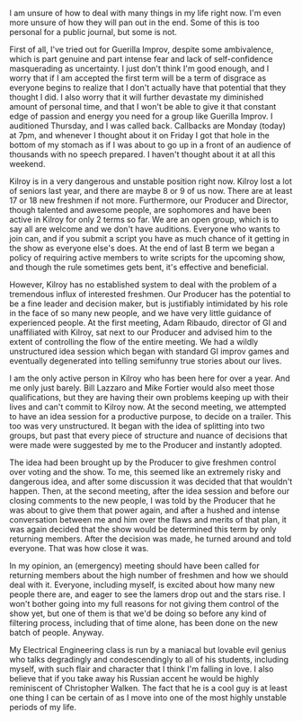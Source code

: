 I am unsure of how to deal with many things in my life right now.  I'm even more unsure of how they will pan out in the end.  Some of this is too personal for a public journal, but some is not.

First of all, I've tried out for Guerilla Improv, despite some ambivalence, which is part genuine and part intense fear and lack of self-confidence masquerading as uncertainty.  I just don't think I'm good enough, and I worry that if I am accepted the first term will be a term of disgrace as everyone begins to realize that I don't actually have that potential that they thought I did.  I also worry that it will further devastate my diminished amount of personal time, and that I won't be able to give it that constant edge of passion and energy you need for a group like Guerilla Improv.  I auditioned Thursday, and I was called back.  Callbacks are Monday (today) at 7pm, and whenever I thought about it on Friday I got that hole in the bottom of my stomach as if I was about to go up in a front of an audience of thousands with no speech prepared.  I haven't thought about it at all this weekend.

Kilroy is in a very dangerous and unstable position right now.  Kilroy lost a lot of seniors last year, and there are maybe 8 or 9 of us now.  There are at least 17 or 18 new freshmen if not more.  Furthermore, our Producer and Director, though talented and awesome people, are sophomores and have been active in Kilroy for only 2 terms so far.  We are an open group, which is to say all are welcome and we don't have auditions.  Everyone who wants to join can, and if you submit a script you have as much chance of it getting in the show as everyone else's does.  At the end of last B term we began a policy of requiring active members to write scripts for the upcoming show, and though the rule sometimes gets bent, it's effective and beneficial.

However, Kilroy has no established system to deal with the problem of a tremendous influx of interested freshmen.  Our Producer has the potential to be a fine leader and decision maker, but is justifiably intimidated by his role in the face of so many new people, and we have very little guidance of experienced people.  At the first meeting, Adam Ribaudo, director of GI and unaffiliated with Kilroy, sat next to our Producer and advised him to the extent of controlling the flow of the entire meeting.  We had a wildly unstructured idea session which began with standard GI improv games and eventually degenerated into telling semifunny true stories about our lives.

I am the only active person in Kilroy who has been here for over a year.  And me only just barely.  Bill Lazzaro and Mike Fortier would also meet those qualifications, but they are having their own problems keeping up with their lives and can't commit to Kilroy now.  At the second meeting, we attempted to have an idea session for a productive purpose, to decide on a trailer.  This too was very unstructured.  It began with the idea of splitting into two groups, but past that every piece of structure and nuance of decisions that were made were suggested by me to the Producer and instantly adopted.

The idea had been brought up by the Producer to give freshmen control over voting and the show.  To me, this seemed like an extremely risky and dangerous idea, and after some discussion it was decided that that wouldn't happen.  Then, at the second meeting, after the idea session and before our closing comments to the new people, I was told by the Producer that he was about to give them that power again, and after a hushed and intense conversation between me and him over the flaws and merits of that plan, it was again decided that the show would be determined this term by only returning members.  After the decision was made, he turned around and told everyone.  That was how close it was.

In my opinion, an (emergency) meeting should have been called for returning members about the high number of freshmen and how we should deal with it.  Everyone, including myself, is excited about how many new people there are, and eager to see the lamers drop out and the stars rise.  I won't bother going into my full reasons for not giving them control of the show yet, but one of them is that we'd be doing so before any kind of filtering process, including that of time alone, has been done on the new batch of people.  Anyway.

My Electrical Engineering class is run by a maniacal but lovable evil genius who talks degradingly and condescendingly to all of his students, including myself, with such flair and character that I think I'm falling in love.  I also believe that if you take away his Russian accent he would be highly reminiscent of Christopher Walken.  The fact that he is a cool guy is at least one thing I can be certain of as I move into one of the most highly unstable periods of my life.